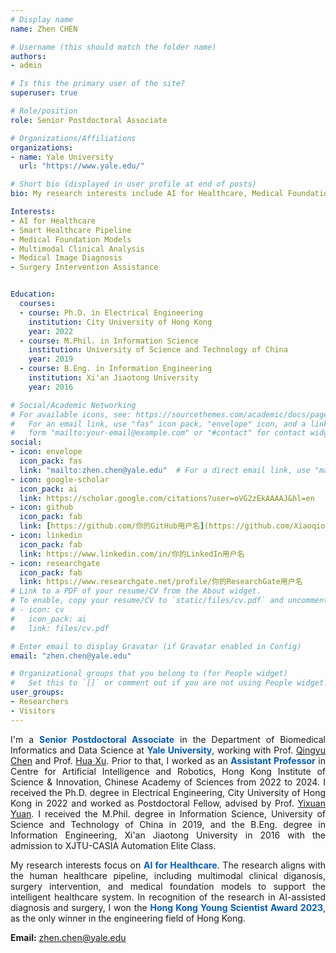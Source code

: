 ```yaml
---
# Display name
name: Zhen CHEN

# Username (this should match the folder name)
authors:
- admin

# Is this the primary user of the site?
superuser: true

# Role/position
role: Senior Postdoctoral Associate

# Organizations/Affiliations
organizations:
- name: Yale University
  url: "https://www.yale.edu/"

# Short bio (displayed in user profile at end of posts)
bio: My research interests include AI for Healthcare, Medical Foundation Models, Multimodal Learning, Medical Image Analysis, and Surgery Intervention Assistance.

Interests:
- AI for Healthcare
- Smart Healthcare Pipeline
- Medical Foundation Models
- Multimodal Clinical Analysis
- Medical Image Diagnosis
- Surgery Intervention Assistance


Education:
  courses:
  - course: Ph.D. in Electrical Engineering
    institution: City University of Hong Kong
    year: 2022
  - course: M.Phil. in Information Science
    institution: University of Science and Technology of China
    year: 2019
  - course: B.Eng. in Information Engineering
    institution: Xi'an Jiaotong University
    year: 2016

# Social/Academic Networking
# For available icons, see: https://sourcethemes.com/academic/docs/page-builder/#icons
#   For an email link, use "fas" icon pack, "envelope" icon, and a link in the
#   form "mailto:your-email@example.com" or "#contact" for contact widget.
social:
- icon: envelope
  icon_pack: fas
  link: "mailto:zhen.chen@yale.edu"  # For a direct email link, use "mailto:test@example.org".
- icon: google-scholar
  icon_pack: ai
  link: https://scholar.google.com/citations?user=oVG2zEkAAAAJ&hl=en
- icon: github
  icon_pack: fab
  link: [https://github.com/你的GitHub用户名](https://github.com/Xiaoqiovo)
- icon: linkedin
  icon_pack: fab
  link: https://www.linkedin.com/in/你的LinkedIn用户名
- icon: researchgate
  icon_pack: fab
  link: https://www.researchgate.net/profile/你的ResearchGate用户名
# Link to a PDF of your resume/CV from the About widget.
# To enable, copy your resume/CV to `static/files/cv.pdf` and uncomment the lines below.
# - icon: cv
#   icon_pack: ai
#   link: files/cv.pdf

# Enter email to display Gravatar (if Gravatar enabled in Config)
email: "zhen.chen@yale.edu"

# Organizational groups that you belong to (for People widget)
#   Set this to `[]` or comment out if you are not using People widget.
user_groups:
- Researchers
- Visitors
---
```

<p style="text-align:justify;text-justify:inter-ideograph;">
I'm a <span2><b>Senior Postdoctoral Associate</b></span2> in the Department of Biomedical Informatics and Data Science at <span2><b>Yale University</b></span2>, working with Prof. <a href="https://medicine.yale.edu/profile/qingyu-chen/">Qingyu Chen</a> and Prof. <a href="https://medicine.yale.edu/profile/hua-xu/">Hua Xu</a>. Prior to that, I worked as an <span2><b>Assistant Professor</b></span2> in Centre for Artificial Intelligence and Robotics, Hong Kong Institute of Science & Innovation, Chinese Academy of Sciences from 2022 to 2024. I received the Ph.D. degree in Electrical Engineering, City University of Hong Kong in 2022 and worked as Postdoctoral Fellow, advised by Prof. <a href="https://www.ee.cuhk.edu.hk/~yxyuan/people/people.htm">Yixuan Yuan</a>. I received the M.Phil. degree in Information Science, University of Science and Technology of China in 2019, and the B.Eng. degree in Information Engineering, Xi'an Jiaotong University in 2016 with the admission to XJTU-CASIA Automation Elite Class.
</p>

<p style="text-align:justify;text-justify:inter-ideograph;">
My research interests focus on <span2><b>AI for Healthcare</b></span2>. The research aligns with the human healthcare pipeline, including multimodal clinical diganosis, surgery intervention, and medical foundation models to support the intelligent healthcare system. In recognition of the research in AI-assisted diagnosis and surgery, I won the <span2><b>Hong Kong Young Scientist Award 2023</b></span2>, as the only winner in the engineering field of Hong Kong.
</p>


<!-- Assistant Professor at the Department of Computer Science at City University of Hong Kong. I worked as a Postdoctoral Research Associate at University of New South Wales (UNSW) from June 2017 to August 2019.  I obtained my PhD degree from the University of Queensland in 2017 (advised by Prof. [Neil Bergmann](https://scholar.google.com.au/citations?user=M7kg0MQAAAAJ&hl=en) and Prof. [Wen Hu](https://scholar.google.com/citations?user=LKpTCwkAAAAJ&hl=en)).  I received my B.E. degree in Communication Engineering and M.E. degree in Communication and Information System both from the School of Information Science and Engineering, Shandong University (SDU) , China, in 2010 and 2013, respectively. I'm an IEEE Senior Member and a ACM Member.

<span2>[Recruitment]</span2>  I'm leading the Smart Sensing and Mobile Computing (S2MC) group at CityU and continuously looking for self-motivated PhD/Postdoc/RA to join us. I have relatively broad research interests, but generally my previous research focuses on Internet-of-Things (IoT) such as smart sensing, IoT security, wearables/AR/VR, application of LLM in IoT, wireless network etc (please visit our group website for more details). For current available PhD positions in my group. please visit [Recruitment](https://www.weitaoxu.com/recruitment/) for more information. -->



<style>
span2 {
color: #085DB3;
 }
</style>


**Email:** <span2>zhen.chen@yale.edu</span2>
